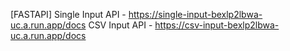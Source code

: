 [FASTAPI] Single Input API - https://single-input-bexlp2lbwa-uc.a.run.app/docs
CSV Input API - https://csv-input-bexlp2lbwa-uc.a.run.app/docs